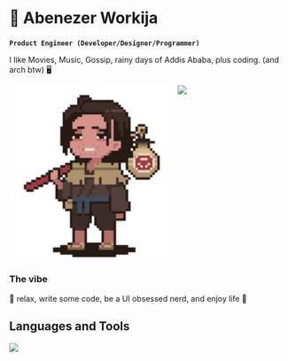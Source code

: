 # 🐉 Abenezer Workija

**`Product Engineer (Developer/Designer/Programmer)`**

I like Movies, Music, Gossip, rainy days of Addis Ababa, plus coding. (and arch btw) 🖥️

<div align="left">
  <img src="./bobu-thumbsup.gif" alt="Bobu ThumbsUp" width="300" style="display: inline-block; vertical-align: top;"/>
  <img src="https://github-readme-stats.vercel.app/api?username=abenezerw&show_icons=true&theme=chartreuse-dark" style="display: inline-block; vertical-align: top;"/>
</div>

### The vibe

:panda_face: relax, write some code, be a UI obsessed nerd, and enjoy life 🍵

## Languages and Tools

<p align="left">
  <a href="https://github.com/abenezerw">
    <img src="https://skillicons.dev/icons?i=nextjs,vscode,bash,python,github,postgres,vercel,express,bots,nodejs">
  </a>
</p>
